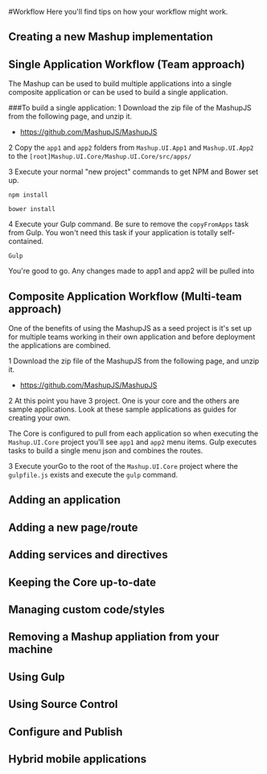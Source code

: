 #Workflow
Here you'll find tips on how your workflow might work.

## Creating a new Mashup implementation



## Single Application Workflow (Team approach)
The Mashup can be used to build multiple applications into a single composite application or can be used to build a single application.

###To build a single application:
1 Download the zip file of the MashupJS from the following page, and unzip it.
- https://github.com/MashupJS/MashupJS

2 Copy the `app1` and `app2` folders from `Mashup.UI.App1` and `Mashup.UI.App2` to the `[root]Mashup.UI.Core/Mashup.UI.Core/src/apps/`

3 Execute your normal "new project" commands to get NPM and Bower set up.

    npm install

    bower install

4 Execute your Gulp command.  Be sure to remove the `copyFromApps` task from Gulp.  You won't need this task if your application is totally self-contained.

    Gulp

You're good to go.  Any changes made to app1 and app2 will be pulled into 

## Composite Application Workflow (Multi-team approach)
One of the benefits of using the MashupJS as a seed project is it's set up for multiple teams working in their own application and before deployment the applications are combined.

1 Download the zip file of the MashupJS from the following page, and unzip it.
- https://github.com/MashupJS/MashupJS

2 At this point you have 3 project.  One is your core and the others are sample applications.  Look at these sample applications as guides for creating your own.

The Core is configured to pull from each application so when executing the `Mashup.UI.Core` project you'll see `app1` and `app2` menu items.  Gulp executes tasks to build a single menu json and combines the routes.

3 Execute yourGo to the root of the `Mashup.UI.Core` project where the `gulpfile.js` exists and execute the `gulp` command.


## Adding an application



## Adding a new page/route



## Adding services and directives



## Keeping the Core up-to-date



## Managing custom code/styles



## Removing a Mashup appliation from your machine



## Using Gulp



## Using Source Control



## Configure and Publish



## Hybrid mobile applications



